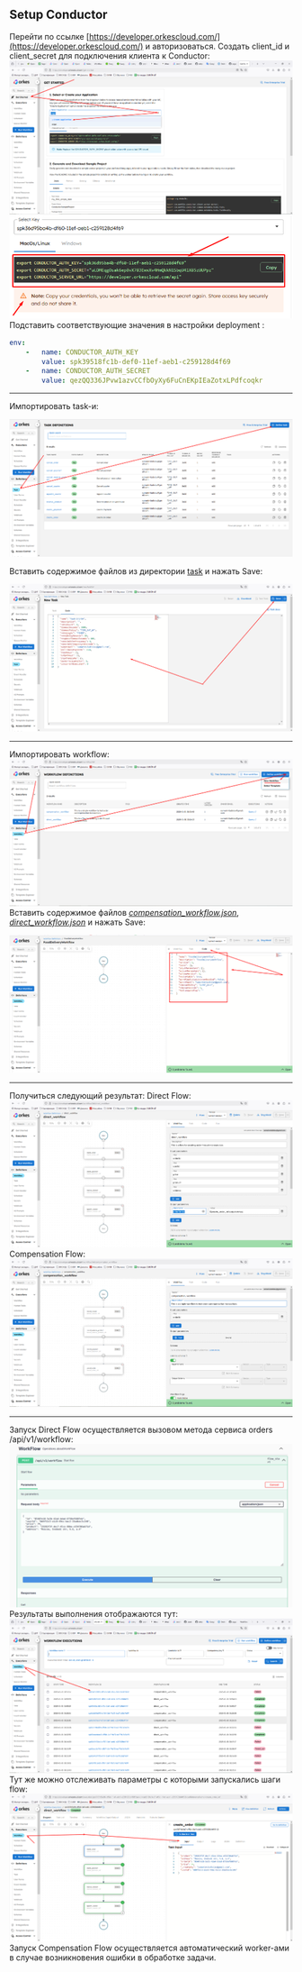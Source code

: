 ## Setup Conductor

Перейти по ссылке [https://developer.orkescloud.com/](https://developer.orkescloud.com/) и авторизоваться.
Создать client_id и client_secret для подключения клиента к Conductor:
![img.png](./images/img_01.png)
![img.png](./images/img_02.png)
Подставить соответствующие значения в настройки deployment :

```yaml
env:
    -   name: CONDUCTOR_AUTH_KEY
        value: spk39518fc1b-def0-11ef-aeb1-c259128d4f69
    -   name: CONDUCTOR_AUTH_SECRET
        value: qezQQ336JPvw1azvCCfbOyXy6FuCnEKpIEaZotxLPdfcoqkr
```

___

Импортировать task-и:

![img_1.png](./images/img_05.png)

Вставить содержимое файлов из директории [task](./task) и нажать Save:

![img_1.png](./images/img_06.png)

___

Импортировать workflow:
![img.png](./images/img_03.png)
Вставить содержимое файлов _[compensation_workflow.json](./workflow/compensation_workflow.json)_,
_[direct_workflow.json](./workflow/direct_workflow.json)_ и нажать Save:

![img.png](./images/img_04.png)

___

Получиться следующий результат:
Direct Flow:
![img.png](images/img_07.png)
Compensation Flow:
![img.png](images/img_08.png)

___

Запуск Direct Flow осуществляется вызовом метода сервиса orders /api/v1/workflow:
![img.png](images/img_09.png)
Результаты выполнения отображаются тут:
![img.png](images/img_10.png)
Тут же можно отслеживать параметры с которыми запускались шаги flow:
![img.png](images/img_11.png)
Запуск Compensation Flow осуществляется автоматический worker-ами в случае возникновения ошибки в обработке задачи.
